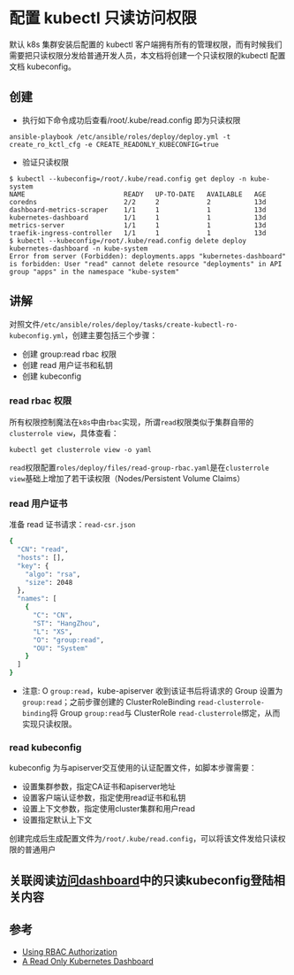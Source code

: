 # 配置 kubectl 只读访问权限

默认 k8s 集群安装后配置的 kubectl 客户端拥有所有的管理权限，而有时候我们需要把只读权限分发给普通开发人员，本文档将创建一个只读权限的kubectl 配置文档 kubeconfig。

## 创建

- 执行如下命令成功后查看/root/.kube/read.config 即为只读权限

```
ansible-playbook /etc/ansible/roles/deploy/deploy.yml -t create_ro_kctl_cfg -e CREATE_READONLY_KUBECONFIG=true
```

- 验证只读权限

```
$ kubectl --kubeconfig=/root/.kube/read.config get deploy -n kube-system
NAME                         READY   UP-TO-DATE   AVAILABLE   AGE
coredns                      2/2     2            2           13d
dashboard-metrics-scraper    1/1     1            1           13d
kubernetes-dashboard         1/1     1            1           13d
metrics-server               1/1     1            1           13d
traefik-ingress-controller   1/1     1            1           13d
$ kubectl --kubeconfig=/root/.kube/read.config delete deploy kubernetes-dashboard -n kube-system
Error from server (Forbidden): deployments.apps "kubernetes-dashboard" is forbidden: User "read" cannot delete resource "deployments" in API group "apps" in the namespace "kube-system"
```

## 讲解

对照文件`/etc/ansible/roles/deploy/tasks/create-kubectl-ro-kubeconfig.yml`，创建主要包括三个步骤：

- 创建 group:read rbac 权限
- 创建 read 用户证书和私钥
- 创建 kubeconfig

### read rbac 权限

所有权限控制魔法在`k8s`中由`rbac`实现，所谓`read`权限类似于集群自带的`clusterrole view`，具体查看：

`kubectl get clusterrole view -o yaml`

`read`权限配置`roles/deploy/files/read-group-rbac.yaml`是在`clusterrole view`基础上增加了若干读权限（Nodes/Persistent Volume Claims）

### read 用户证书

准备 read 证书请求：`read-csr.json`

``` bash
{
  "CN": "read",
  "hosts": [],
  "key": {
    "algo": "rsa",
    "size": 2048
  },
  "names": [
    {
      "C": "CN",
      "ST": "HangZhou",
      "L": "XS",
      "O": "group:read",
      "OU": "System"
    }
  ]
}
```
- 注意: O `group:read`，kube-apiserver 收到该证书后将请求的 Group 设置为`group:read`；之前步骤创建的 ClusterRoleBinding `read-clusterrole-binding`将 Group `group:read`与 ClusterRole `read-clusterrole`绑定，从而实现只读权限。

### read kubeconfig

kubeconfig 为与apiserver交互使用的认证配置文件，如脚本步骤需要：

- 设置集群参数，指定CA证书和apiserver地址
- 设置客户端认证参数，指定使用read证书和私钥
- 设置上下文参数，指定使用cluster集群和用户read
- 设置指定默认上下文

创建完成后生成配置文件为`/root/.kube/read.config`，可以将该文件发给只读权限的普通用户

## 关联阅读[访问dashboard](../guide/dashboard.md)中的只读kubeconfig登陆相关内容

## 参考

- [Using RBAC Authorization](https://kubernetes.io/docs/reference/access-authn-authz/rbac/)
- [A Read Only Kubernetes Dashboard](https://blog.cowger.us/2018/07/03/a-read-only-kubernetes-dashboard.html)
